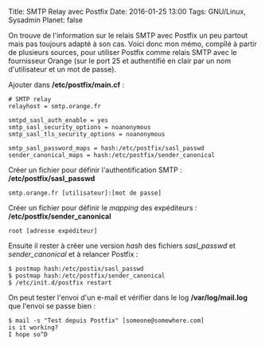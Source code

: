 Title: SMTP Relay avec Postfix
Date: 2016-01-25 13:00
Tags: GNU/Linux, Sysadmin
Planet: false

On trouve de l'information sur le relais SMTP avec Postfix un peu partout mais
pas toujours adapté à son cas. Voici donc mon mémo, compîlé à partir de
plusieurs sources, pour utiliser Postfix comme relais SMTP avec le fournisseur
Orange (sur le port 25 et authentifié en clair par un nom d'utilisateur et un
mot de passe). 

Ajouter dans **/etc/postfix/main.cf** :

    # SMTP relay
    relayhost = smtp.orange.fr

    smtpd_sasl_auth_enable = yes
    smtp_sasl_security_options = noanonymous
    smtp_sasl_tls_security_options = noanonymous

    smtp_sasl_password_maps = hash:/etc/postfix/sasl_passwd
    sender_canonical_maps = hash:/etc/postfix/sender_canonical

Créer un fichier pour définir l'authentification SMTP : **/etc/postfix/sasl_passwd**

    smtp.orange.fr [utilisateur]:[mot de passe]

Créer un fichier pour définir le *mapping* des expéditeurs : **/etc/postfix/sender_canonical**

    root [adresse expéditeur]

Ensuite il rester à créer une version *hash* des fichiers *sasl_passwd* et
*sender_canonical* et à relancer Postfix :

    $ postmap hash:/etc/postix/sasl_passwd
    $ postmap hash:/etc/postfix/sender_canonical
    $ /etc/init.d/postfix restart

On peut tester l'envoi d'un e-mail et vérifier dans le log **/var/log/mail.log** que l'envoi se passe bien :

    $ mail -s "Test depuis Postfix" [someone@somewhere.com]
    is it working? 
    I hope so^D


